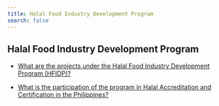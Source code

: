 ```yaml
---
title: Halal Food Industry Development Program
search: false
---
```


## Halal Food Industry Development Program


 - [What are the projects under the Halal Food Industry Development Program (HFIDP)?](/fy-2022-plan-and-budget/halal-food-industry-development-program/what-are-the-projects-under-the-halal-food-industry-development-program-(hfidp))
    
 - [What is the participation of the program in Halal Accreditation and Certification in the Philippines?](/fy-2022-plan-and-budget/halal-food-industry-development-program/what-is-the-participation-of-the-program-in-halal-accreditation-and-certification-in-the-philippines)
    
